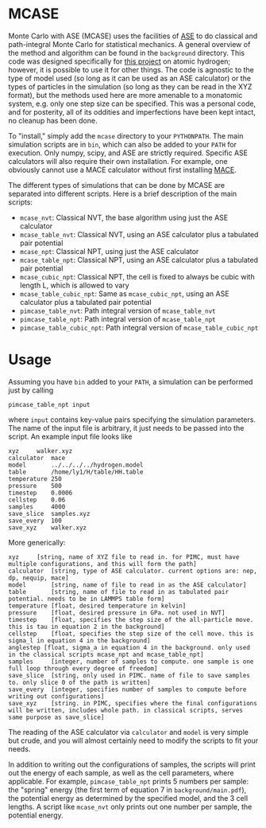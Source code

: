 # MCASE
 
Monte Carlo with ASE (MCASE) uses the facilities of [ASE](https://wiki.fysik.dtu.dk/ase/) to do classical and path-integral Monte Carlo for statistical mechanics. A general overview of the method and algorithm can be found in the `background` directory. This code was designed specifically for [this project](https://doi.org/10.48550/arXiv.2409.19484) on atomic hydrogen; however, it is possible to use it for other things. The code is agnostic to the type of model used (so long as it can be used as an ASE calculator) or the types of particles in the simulation (so long as they can be read in the XYZ format), but the methods used here are more amenable to a monatomic system, e.g. only one step size can be specified. This was a personal code, and for posterity, all of its oddities and imperfections have been kept intact, no cleanup has been done.

To "install," simply add the `mcase` directory to your `PYTHONPATH`. The main simulation scripts are in `bin`, which can also be added to your `PATH` for execution. Only numpy, scipy, and ASE are strictly required. Specific ASE calculators will also require their own installation. For example, one obviously cannot use a MACE calculator without first installing [MACE](https://github.com/ACEsuit/mace).

The different types of simulations that can be done by MCASE are separated into different scripts. Here is a brief description of the main scripts:
- `mcase_nvt`: Classical NVT, the base algorithm using just the ASE calculator
- `mcase_table_nvt`: Classical NVT, using an ASE calculator plus a tabulated pair potential
- `mcase_npt`: Classical NPT, using just the ASE calculator
- `mcase_table_npt`: Classical NPT, using an ASE calculator plus a tabulated pair potential
- `mcase_cubic_npt`: Classical NPT, the cell is fixed to always be cubic with length L, which is allowed to vary
- `mcase_table_cubic_npt`: Same as `mcase_cubic_npt`, using an ASE calculator plus a tabulated pair potential
- `pimcase_table_nvt`: Path integral version of `mcase_table_nvt`
- `pimcase_table_npt`: Path integral version of `mcase_table_npt`
- `pimcase_table_cubic_npt`: Path integral version of `mcase_table_cubic_npt`

# Usage

Assuming you have `bin` added to your `PATH`, a simulation can be performed just by calling
```
pimcase_table_npt input
```
where `input` contains key-value pairs specifying the simulation parameters. The name of the input file is arbitrary, it just needs to be passed into the script.
An example input file looks like
```
xyz		walker.xyz
calculator	mace
model		../../../../hydrogen.model
table		/home/ly1/H/table/HH.table
temperature	250
pressure	500
timestep	0.0006
cellstep	0.06
samples		4000
save_slice	samples.xyz
save_every	100
save_xyz	walker.xyz
```
More generically:
```
xyz		[string, name of XYZ file to read in. for PIMC, must have multiple configurations, and this will form the path]
calculator	[string, type of ASE calculator. current options are: nep, dp, nequip, mace]
model		[string, name of file to read in as the ASE calculator]
table		[string, name of file to read in as tabulated pair potential. needs to be in LAMMPS table form]
temperature	[float, desired temperature in kelvin]
pressure	[float, desired pressure in GPa. not used in NVT]
timestep	[float, specifies the step size of the all-particle move. this is tau in equation 2 in the background]
cellstep	[float, specifies the step size of the cell move. this is sigma_l in equation 4 in the background]
anglestep [float, sigma_a in equation 4 in the background. only used in the classical scripts mcase_npt and mcase_table_npt]
samples		[integer, number of samples to compute. one sample is one full loop through every degree of freedom]
save_slice	[string, only used in PIMC. name of file to save samples to. only slice 0 of the path is written]
save_every	[integer, specifies number of samples to compute before writing out configurations]
save_xyz	[string. in PIMC, specifies where the final configurations will be written, includes whole path. in classical scripts, serves same purpose as save_slice]
```
The reading of the ASE calculator via `calculator` and `model` is very simple but crude, and you will almost certainly need to modify the scripts to fit your needs.

In addition to writing out the configurations of samples, the scripts will print out the energy of each sample, as well as the cell parameters, where applicable. For example, `pimcase_table_npt` prints 5 numbers per sample: the "spring" energy (the first term of equation 7 in `background/main.pdf`), the potential energy as determined by the specified model, and the 3 cell lengths. A script like `mcase_nvt` only prints out one number per sample, the potential energy.
